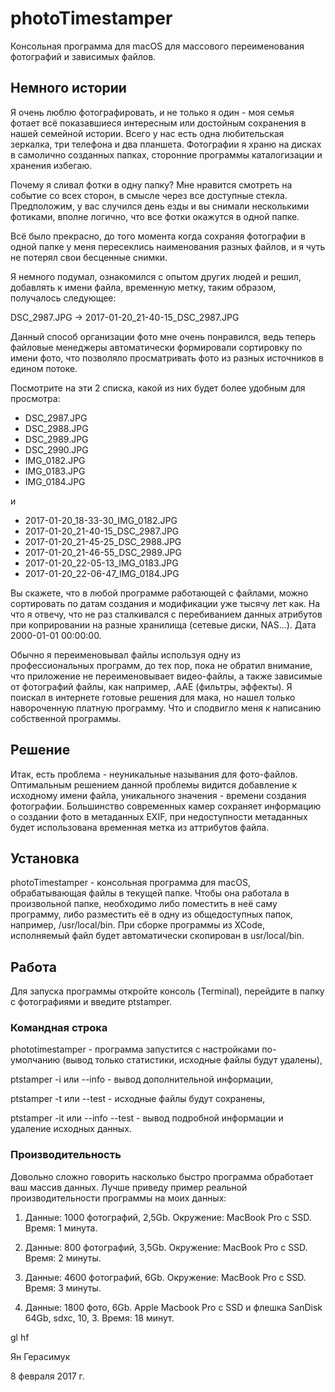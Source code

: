 # photoTimestamper
Консольная программа для macOS для массового переименования фотографий и зависимых файлов.

## Немного истории
Я очень люблю фотографировать, и не только я один - моя семья фотает всё показавшиеся интересным или достойным сохранения в нашей семейной истории. Всего у нас есть одна любительская зеркалка, три телефона и два планшета. Фотографии я храню на дисках в самолично созданных папках, сторонние программы каталогизации и хранения избегаю.

Почему я сливал фотки в одну папку? Мне нравится смотреть на событие со всех сторон, в смысле через все доступные стекла. Предположим, у вас случился день езды и вы снимали несколькими фотиками, вполне логично, что все фотки окажутся в одной папке.

Всё было прекрасно, до того момента когда сохраняя фотографии в одной папке у меня пересеклись наименования разных файлов, и я чуть не потерял свои бесценные снимки.

Я немного подумал, ознакомился с опытом других людей и решил, добавлять к имени файла, временную метку, таким образом, получалось следующее:

DSC_2987.JPG -> 2017-01-20_21-40-15_DSC_2987.JPG

Данный способ организации фото мне очень понравился, ведь теперь файловые менеджеры автоматически формировали сортировку по имени фото, что позволяло просматривать фото из разных источников в едином потоке. 

Посмотрите на эти 2 списка, какой из них будет более удобным для просмотра:
* DSC_2987.JPG
* DSC_2988.JPG
* DSC_2989.JPG
* DSC_2990.JPG
* IMG_0182.JPG
* IMG_0183.JPG
* IMG_0184.JPG

и

* 2017-01-20_18-33-30_IMG_0182.JPG
* 2017-01-20_21-40-15_DSC_2987.JPG
* 2017-01-20_21-45-25_DSC_2988.JPG
* 2017-01-20_21-46-55_DSC_2989.JPG
* 2017-01-20_22-05-13_IMG_0183.JPG
* 2017-01-20_22-06-47_IMG_0184.JPG


Вы скажете, что в любой программе работающей с файлами, можно сортировать по датам создания и модификации уже тысячу лет как. На что я отвечу, что не раз сталкивался с перебиванием данных атрибутов при коприровании на разные хранилища (сетевые диски, NAS...). Дата 2000-01-01 00:00:00.

Обычно я переименовывал файлы используя одну из профессиональных программ, до тех пор, пока не обратил внимание, что приложение не переименовывает видео-файлы, а также зависимые от фотографий файлы, как например, .AAE (фильтры, эффекты). Я поискал в интернете готовые решения для мака, но нашел только навороченную платную программу. Что и сподвигло меня к написанию собственной программы.

## Решение
Итак, есть проблема - неуникальные называния для фото-файлов. Оптимальным решением данной проблемы видится добавление к исходному имени файла, уникального значения - времени создания фотографии. Большинство современных камер сохраняет информацию о создании фото в метаданных EXIF, при недоступности метаданных будет использована временная метка из аттрибутов файла.

## Установка
photoTimestamper - консольная программа для macOS, обрабатывающая файлы в текущей папке. Чтобы она работала в произвольной папке, необходимо либо поместить в неё саму программу, либо разместить её в одну из общедоступных папок, например, /usr/local/bin. При сборке программы из XCode, исполняемый файл будет автоматически скопирован в usr/local/bin.


## Работа
Для запуска программы откройте консоль (Terminal), перейдите в папку с фотографиями и введите ptstamper.

### Командная строка
phototimestamper - программа запустится с настройками по-умолчанию (вывод только статистики, исходные файлы будут удалены),

ptstamper -i или --info - вывод дополнительной информации,

ptstamper -t или --test - исходные файлы будут сохранены,

ptstamper -it или --info --test - вывод подробной информации и удаление исходных данных.

### Производительность
Довольно сложно говорить насколько быстро программа обработает ваш массив данных. Лучше приведу пример реальной производительности программы на моих данных:

1. Данные: 1000 фотографий, 2,5Gb. Окружение: MacBook Pro с SSD. Время: 1 минута.

2. Данные: 800 фотографий, 3,5Gb. Окружение: MacBook Pro с SSD. Время: 2 минуты.

3. Данные: 4600 фотографий, 6Gb. Окружение: MacBook Pro с SSD. Время: 3 минуты.

4. Данные: 1800 фото, 6Gb. Apple Macbook Pro с SSD и флешка SanDisk 64Gb, sdxc, 10, 3. Время: 18 минут.

gl hf

Ян Герасимук

8 февраля 2017 г.
